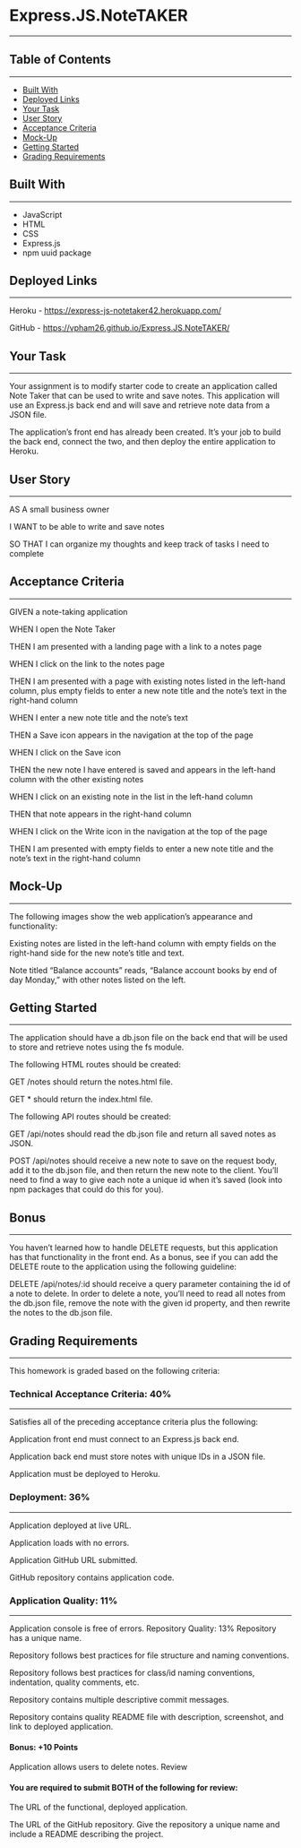 # Express.JS.NoteTAKER
***

## Table of Contents
***
- [Built With](#built-with)
- [Deployed Links](#deplyed-links)
- [Your Task](#your-task)
- [User Story](#user-story)
- [Acceptance Criteria](#acceptance-criteria)
- [Mock-Up](#mock-up)
- [Getting Started](#getting-started)
- [Grading Requirements](#grading-requirements)

## Built With
***
* JavaScript
* HTML
* CSS
* Express.js
* npm uuid package

## Deployed Links
***
Heroku - https://express-js-notetaker42.herokuapp.com/

GitHub - https://vpham26.github.io/Express.JS.NoteTAKER/

## Your Task
***
Your assignment is to modify starter code to create an application called Note Taker that can be used to write and save notes. This application will use an Express.js back end and will save and retrieve note data from a JSON file.

The application’s front end has already been created. It’s your job to build the back end, connect the two, and then deploy the entire application to Heroku.

## User Story
***
AS A small business owner

I WANT to be able to write and save notes

SO THAT I can organize my thoughts and keep track of tasks I need to complete

## Acceptance Criteria
***
GIVEN a note-taking application

WHEN I open the Note Taker

THEN I am presented with a landing page with a link to a notes page

WHEN I click on the link to the notes page

THEN I am presented with a page with existing notes listed in the left-hand column, plus empty fields to enter a new note title and the note’s text in the right-hand column

WHEN I enter a new note title and the note’s text 

THEN a Save icon appears in the navigation at the top of the page

WHEN I click on the Save icon

THEN the new note I have entered is saved and appears in the left-hand column with the other existing notes

WHEN I click on an existing note in the list in the left-hand column

THEN that note appears in the right-hand column

WHEN I click on the Write icon in the navigation at the top of the page

THEN I am presented with empty fields to enter a new note title and the note’s text in the right-hand column

## Mock-Up
***
The following images show the web application’s appearance and functionality:

Existing notes are listed in the left-hand column with empty fields on the right-hand side for the new note’s title and text.

Note titled “Balance accounts” reads, “Balance account books by end of day Monday,” with other notes listed on the left.

## Getting Started
***
The application should have a db.json file on the back end that will be used to store and retrieve notes using the fs module.

The following HTML routes should be created:

GET /notes should return the notes.html file.

GET * should return the index.html file.

The following API routes should be created:

GET /api/notes should read the db.json file and return all saved notes as JSON.

POST /api/notes should receive a new note to save on the request body, add it to the db.json file, and then return the new note to the client. You’ll need to find a way to give each note a unique id when it’s saved (look into npm packages that could do this for you).

## Bonus
***
You haven’t learned how to handle DELETE requests, but this application has that functionality in the front end. As a bonus, see if you can add the DELETE route to the application using the following guideline:

DELETE /api/notes/:id should receive a query parameter containing the id of a note to delete. In order to delete a note, you’ll need to read all notes from the db.json file, remove the note with the given id property, and then rewrite the notes to the db.json file.

## Grading Requirements
***
This homework is graded based on the following criteria:

### Technical Acceptance Criteria: 40%
***
Satisfies all of the preceding acceptance criteria plus the following:

Application front end must connect to an Express.js back end.

Application back end must store notes with unique IDs in a JSON file.

Application must be deployed to Heroku.

### Deployment: 36%
***
Application deployed at live URL.

Application loads with no errors.

Application GitHub URL submitted.

GitHub repository contains application code.

### Application Quality: 11%
***
Application console is free of errors.
Repository Quality: 13%
Repository has a unique name.

Repository follows best practices for file structure and naming conventions.

Repository follows best practices for class/id naming conventions, indentation, quality comments, etc.

Repository contains multiple descriptive commit messages.

Repository contains quality README file with description, screenshot, and link to deployed application.

#### Bonus: +10 Points
Application allows users to delete notes.
Review

#### You are required to submit BOTH of the following for review:

The URL of the functional, deployed application.

The URL of the GitHub repository. Give the repository a unique name and include a README describing the project.